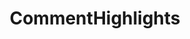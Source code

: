 ---
title: CommentHighlights
crosslinks:
- AskReddit
- AskMen
- aww
- softwaregore
- Unexpected
- cringepics
- space
- GamePhysics
- tifu
- mildlyinteresting
- windowsphone
- CrappyDesign
- Showerthoughts
- pics
- CuteModeSlutMode
- NoStupidQuestions
- pcmasterrace
- freefolk
- gifs
- Tinder
---